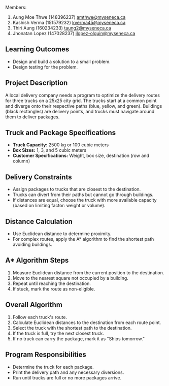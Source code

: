 Members:
1. Aung Moe Thwe (148396237) amthwe@myseneca.ca
2. Kashish Verma (151579232) kverma45@myseneca.ca
3. Thiri Aung (160234233) taung2@myseneca.ca
4. Jhonatan Lopez (147028237) jlopez-olguin@myseneca.ca

## Learning Outcomes
- Design and build a solution to a small problem.
- Design testing for the problem.

## Project Description
A local delivery company needs a program to optimize the delivery routes for three trucks on a 25x25 city grid. The trucks start at a common point and diverge onto their respective paths (blue, yellow, and green). Buildings (black rectangles) are delivery points, and trucks must navigate around them to deliver packages.

## Truck and Package Specifications
- **Truck Capacity:** 2500 kg or 100 cubic meters
- **Box Sizes:** 1, 3, and 5 cubic meters
- **Customer Specifications:** Weight, box size, destination (row and column)

## Delivery Constraints
- Assign packages to trucks that are closest to the destination.
- Trucks can divert from their paths but cannot go through buildings.
- If distances are equal, choose the truck with more available capacity (based on limiting factor: weight or volume).

## Distance Calculation
- Use Euclidean distance to determine proximity.
- For complex routes, apply the A* algorithm to find the shortest path avoiding buildings.

## A* Algorithm Steps
1. Measure Euclidean distance from the current position to the destination.
2. Move to the nearest square not occupied by a building.
3. Repeat until reaching the destination.
4. If stuck, mark the route as non-eligible.

## Overall Algorithm
1. Follow each truck's route.
2. Calculate Euclidean distances to the destination from each route point.
3. Select the truck with the shortest path to the destination.
4. If the truck is full, try the next closest truck.
5. If no truck can carry the package, mark it as "Ships tomorrow."

## Program Responsibilities
- Determine the truck for each package.
- Print the delivery path and any necessary diversions.
- Run until trucks are full or no more packages arrive.
